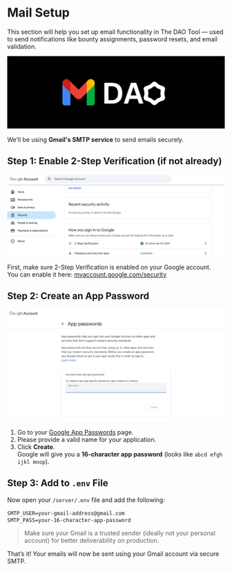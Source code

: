 # Mail Setup

This section will help you set up email functionality in The DAO Tool — used to send notifications like bounty assignments, password resets, and email validation.

![MAIL SETUP](../.gitbook/assets/mail/google-banner.png)

We’ll be using **Gmail's SMTP service** to send emails securely.

## Step 1: Enable 2-Step Verification (if not already)

![MAIL SETUP](../.gitbook/assets/mail/google-2fa.png)

First, make sure 2-Step Verification is enabled on your Google account.  
You can enable it here: [myaccount.google.com/security](https://myaccount.google.com/security)

## Step 2: Create an App Password

![APPLICATION PASSWORD](../.gitbook/assets/mail/google-app-password.png)

1. Go to your [Google App Passwords](https://myaccount.google.com/apppasswords) page.
2. Please provide a valid name for your application.
3. Click **Create**.  
   Google will give you a **16-character app password** (looks like `abcd efgh ijkl mnop`).

## Step 3: Add to `.env` File

Now open your `/server/.env` file and add the following:

```env
SMTP_USER=your-gmail-address@gmail.com
SMTP_PASS=your-16-character-app-password
```

> Make sure your Gmail is a trusted sender (ideally not your personal account) for better deliverability on production.

That’s it! Your emails will now be sent using your Gmail account via secure SMTP.
